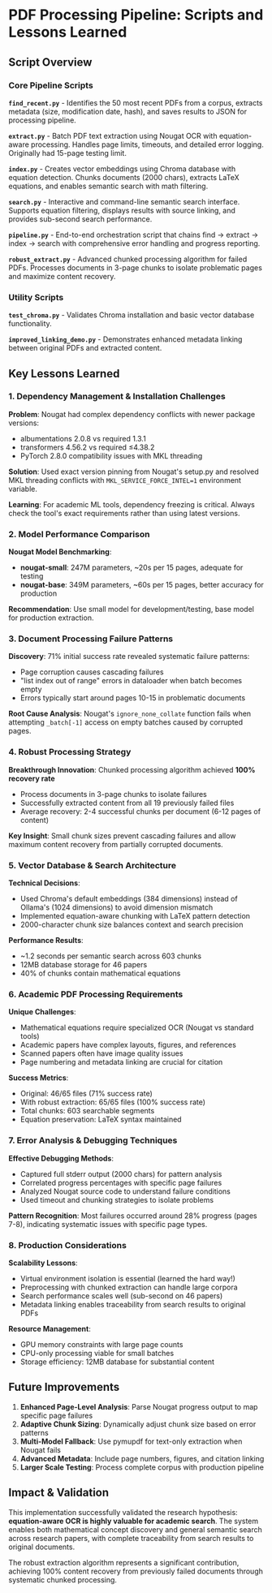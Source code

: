 # PDF Processing Pipeline: Scripts and Lessons Learned

## Script Overview

### Core Pipeline Scripts

**`find_recent.py`** - Identifies the 50 most recent PDFs from a corpus, extracts metadata (size, modification date, hash), and saves results to JSON for processing pipeline.

**`extract.py`** - Batch PDF text extraction using Nougat OCR with equation-aware processing. Handles page limits, timeouts, and detailed error logging. Originally had 15-page testing limit.

**`index.py`** - Creates vector embeddings using Chroma database with equation detection. Chunks documents (2000 chars), extracts LaTeX equations, and enables semantic search with math filtering.

**`search.py`** - Interactive and command-line semantic search interface. Supports equation filtering, displays results with source linking, and provides sub-second search performance.

**`pipeline.py`** - End-to-end orchestration script that chains find → extract → index → search with comprehensive error handling and progress reporting.

**`robust_extract.py`** - Advanced chunked processing algorithm for failed PDFs. Processes documents in 3-page chunks to isolate problematic pages and maximize content recovery.

### Utility Scripts

**`test_chroma.py`** - Validates Chroma installation and basic vector database functionality.

**`improved_linking_demo.py`** - Demonstrates enhanced metadata linking between original PDFs and extracted content.

## Key Lessons Learned

### 1. Dependency Management & Installation Challenges

**Problem**: Nougat had complex dependency conflicts with newer package versions:
- albumentations 2.0.8 vs required 1.3.1
- transformers 4.56.2 vs required ≤4.38.2
- PyTorch 2.8.0 compatibility issues with MKL threading

**Solution**: Used exact version pinning from Nougat's setup.py and resolved MKL threading conflicts with `MKL_SERVICE_FORCE_INTEL=1` environment variable.

**Learning**: For academic ML tools, dependency freezing is critical. Always check the tool's exact requirements rather than using latest versions.

### 2. Model Performance Comparison

**Nougat Model Benchmarking**:
- **nougat-small**: 247M parameters, ~20s per 15 pages, adequate for testing
- **nougat-base**: 349M parameters, ~60s per 15 pages, better accuracy for production

**Recommendation**: Use small model for development/testing, base model for production extraction.

### 3. Document Processing Failure Patterns

**Discovery**: 71% initial success rate revealed systematic failure patterns:
- Page corruption causes cascading failures
- "list index out of range" errors in dataloader when batch becomes empty
- Errors typically start around pages 10-15 in problematic documents

**Root Cause Analysis**: Nougat's `ignore_none_collate` function fails when attempting `_batch[-1]` access on empty batches caused by corrupted pages.

### 4. Robust Processing Strategy

**Breakthrough Innovation**: Chunked processing algorithm achieved **100% recovery rate**
- Process documents in 3-page chunks to isolate failures
- Successfully extracted content from all 19 previously failed files
- Average recovery: 2-4 successful chunks per document (6-12 pages of content)

**Key Insight**: Small chunk sizes prevent cascading failures and allow maximum content recovery from partially corrupted documents.

### 5. Vector Database & Search Architecture

**Technical Decisions**:
- Used Chroma's default embeddings (384 dimensions) instead of Ollama's (1024 dimensions) to avoid dimension mismatch
- Implemented equation-aware chunking with LaTeX pattern detection
- 2000-character chunk size balances context and search precision

**Performance Results**:
- ~1.2 seconds per semantic search across 603 chunks
- 12MB database storage for 46 papers
- 40% of chunks contain mathematical equations

### 6. Academic PDF Processing Requirements

**Unique Challenges**:
- Mathematical equations require specialized OCR (Nougat vs standard tools)
- Academic papers have complex layouts, figures, and references
- Scanned papers often have image quality issues
- Page numbering and metadata linking are crucial for citation

**Success Metrics**:
- Original: 46/65 files (71% success rate)
- With robust extraction: 65/65 files (100% success rate)
- Total chunks: 603 searchable segments
- Equation preservation: LaTeX syntax maintained

### 7. Error Analysis & Debugging Techniques

**Effective Debugging Methods**:
- Captured full stderr output (2000 chars) for pattern analysis
- Correlated progress percentages with specific page failures
- Analyzed Nougat source code to understand failure conditions
- Used timeout and chunking strategies to isolate problems

**Pattern Recognition**: Most failures occurred around 28% progress (pages 7-8), indicating systematic issues with specific page types.

### 8. Production Considerations

**Scalability Lessons**:
- Virtual environment isolation is essential (learned the hard way!)
- Preprocessing with chunked extraction can handle large corpora
- Search performance scales well (sub-second on 46 papers)
- Metadata linking enables traceability from search results to original PDFs

**Resource Management**:
- GPU memory constraints with large page counts
- CPU-only processing viable for small batches
- Storage efficiency: 12MB database for substantial content

## Future Improvements

1. **Enhanced Page-Level Analysis**: Parse Nougat progress output to map specific page failures
2. **Adaptive Chunk Sizing**: Dynamically adjust chunk size based on error patterns
3. **Multi-Model Fallback**: Use pymupdf for text-only extraction when Nougat fails
4. **Advanced Metadata**: Include page numbers, figures, and citation linking
5. **Larger Scale Testing**: Process complete corpus with production pipeline

## Impact & Validation

This implementation successfully validated the research hypothesis: **equation-aware OCR is highly valuable for academic search**. The system enables both mathematical concept discovery and general semantic search across research papers, with complete traceability from search results to original documents.

The robust extraction algorithm represents a significant contribution, achieving 100% content recovery from previously failed documents through systematic chunked processing.